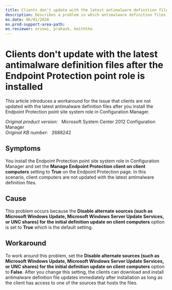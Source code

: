 ```yaml
---
title: Clients don't update with the latest antimalware definition files
description: Describes a problem in which antimalware definition files are not updated on client computers after the Endpoint Protection point site system role is installed.
ms.date: 06/01/2020
ms.prod-support-area-path: 
ms.reviewer: erinwi, prakask, keiththo
---
```

# Clients don't update with the latest antimalware definition files after the Endpoint Protection point role is installed

This article introduces a workaround for the issue that clients are not updated with the latest antimalware definition files after you install the Endpoint Protection point site system role in Configuration Manager.

_Original product version:_ &nbsp; Microsoft System Center 2012 Configuration Manager  
_Original KB number:_ &nbsp; 2688242

## Symptoms

You install the Endpoint Protection point site system role in Configuration Manager and set the **Manage Endpoint Protection client on client computers** setting to **True** on the Endpoint Protection page. In this scenario, client computers are not updated with the latest antimalware definition files.

## Cause

This problem occurs because the **Disable alternate sources (such as Microsoft Windows Update, Microsoft Windows Server Update Services, or UNC shares) for the initial definition update on client computers** option is set to **True** which is the default setting.

## Workaround

To work around this problem, set the **Disable alternate sources (such as Microsoft Windows Update, Microsoft Windows Server Update Services, or UNC shares) for the initial definition update on client computers** option to **False**. After you change this setting, the clients can download and install antimalware definition file updates immediately after installation as long as the client has access to one of the sources that hosts the files.
